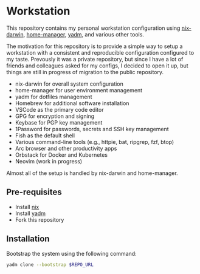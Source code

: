 # Workstation

This repository contains my personal workstation configuration using [nix-darwin](https://github.com/LnL7/nix-darwin), [home-manager](https://github.com/nix-community/home-manager), [yadm](https://yadm.io/), and various other tools. 

The motivation for this repository is to provide a simple way to setup a workstation with a consistent and reproducible configuration configured to my taste. Prevously it was a private repository, but since I have a lot of friends and colleagues asked for my configs, I decided to open it up, but things are still in progress of migration to the public repository.

- nix-darwin for overall system configuration
- home-manager for user environment management
- yadm for dotfiles management
- Homebrew for additional software installation
- VSCode as the primary code editor
- GPG for encryption and signing
- Keybase for PGP key management
- 1Password for passwords, secrets and SSH key management
- Fish as the default shell
- Various command-line tools (e.g., httpie, bat, ripgrep, fzf, btop)
- Arc browser and other productivity apps
- Orbstack for Docker and Kubernetes
- Neovim (work in progress)

Almost all of the setup is handled by nix-darwin and home-manager.

## Pre-requisites

- Install [nix](https://nixos.org/download.html)
- Install [yadm](https://yadm.io/)
- Fork this repository

## Installation

Bootstrap the system using the following command:

```bash
yadm clone --bootstrap $REPO_URL
```
